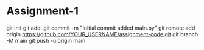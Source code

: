 # Assignment-1


git init
git add .git commit -m "Initial commit
added main.py"
git remote add origin https://github.com/YOUR_USERNAME/assignment-code.git
git branch -M main
git push -u origin main
